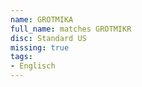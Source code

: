 ```yaml
---
name: GROTMIKA
full_name: matches GROTMIKR
disc: Standard US
missing: true
tags:
- Englisch
---
```

